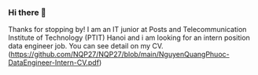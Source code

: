 ### Hi there 👋
Thanks for stopping by!
I am an IT junior at Posts and Telecommunication Institute of Technology (PTIT) Hanoi and i am looking for an intern position data engineer job.
You can see detail on my CV.
(https://github.com/NQP27/NQP27/blob/main/NguyenQuangPhuoc-DataEngineer-Intern-CV.pdf)
<!--
**NQP27/NQP27** is a ✨ _special_ ✨ repository because its `README.md` (this file) appears on your GitHub profile.

Here are some ideas to get you started:

- 🔭 I’m currently working on ...
- 🌱 I’m currently learning ...
- 👯 I’m looking to collaborate on ...
- 🤔 I’m looking for help with ...
- 💬 Ask me about ...
- 📫 How to reach me: ...
- 😄 Pronouns: ...
- ⚡ Fun fact: ...
-->
